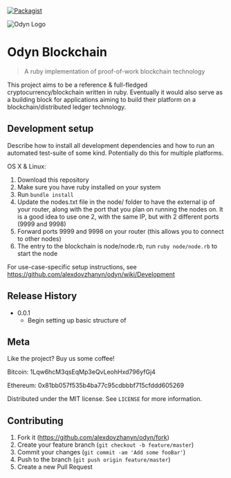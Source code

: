 [![Packagist](https://img.shields.io/packagist/l/doctrine/orm.svg)]()

![Odyn Logo](https://ibin.co/3nLI0cTrzsSg.png)

# Odyn Blockchain
> A ruby implementation of proof-of-work blockchain technology

This project aims to be a reference & full-fledged cryptocurrency/blockchain written in ruby. Eventually it would also serve as a building block for applications aiming to build their
platform on a blockchain/distributed ledger technology.

## Development setup

Describe how to install all development dependencies and how to run an automated test-suite of some kind. Potentially do this for multiple platforms.

OS X & Linux:

1. Download this repository
2. Make sure you have ruby installed on your system
3. Run `bundle install`
4. Update the nodes.txt file in the node/ folder to have the external ip of your router, along with the port that you plan on running the nodes on. It is a good idea to use one 2, with the same IP, but with 2 different ports (9999 and 9998)
5. Forward ports 9999 and 9998 on your router (this allows you to connect to other nodes)
6. The entry to the blockchain is node/node.rb, run `ruby node/node.rb` to start the node

For use-case-specific setup instructions, see <https://github.com/alexdovzhanyn/odyn/wiki/Development>


## Release History

* 0.0.1
    * Begin setting up basic structure of

## Meta

Like the project? Buy us some coffee!

Bitcoin: 1Lqw6hcM3qsEqMp3eQvLeohHxd796yfGj4

Ethereum: 0x81bb057f535b4ba77c95cdbbbf715cfddd605269

Distributed under the MIT license. See ``LICENSE`` for more information.

## Contributing

1. Fork it (<https://github.com/alexdovzhanyn/odyn/fork>)
2. Create your feature branch (`git checkout -b feature/master`)
3. Commit your changes (`git commit -am 'Add some fooBar'`)
4. Push to the branch (`git push origin feature/master`)
5. Create a new Pull Request
